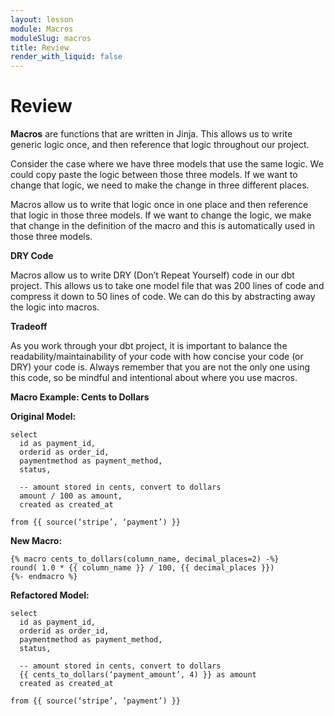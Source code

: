 ```yaml
---
layout: lesson
module: Macros
moduleSlug: macros
title: Review
render_with_liquid: false
---
```


# Review

**Macros** are functions that are written in Jinja.  This allows us to write generic logic once, and then reference that logic throughout our project.  

Consider the case where we have three models that use the same logic.  We could copy paste the logic between those three models.  If we want to change that logic, we need to make the change in three different places.

Macros allow us to write that logic once in one place and then reference that logic in those three models.  If we want to change the logic, we make that change in the definition of the macro and this is automatically used in those three models.  

**DRY Code**

Macros allow us to write DRY (Don’t Repeat Yourself) code in our dbt project.  This allows us to take one model file that was 200 lines of code and compress it down to 50 lines of code.  We can do this by abstracting away the logic into macros.

**Tradeoff**

As you work through your dbt project, it is important to balance the readability/maintainability of your code with how concise your code (or DRY) your code is.  Always remember that you are not the only one using this code, so be mindful and intentional about where you use macros.

**Macro Example: Cents to Dollars**

**Original Model:**
```
select
  id as payment_id,
  orderid as order_id,
  paymentmethod as payment_method,
  status,

  -- amount stored in cents, convert to dollars
  amount / 100 as amount,
  created as created_at

from {{ source(‘stripe’, ‘payment’) }}
```
**New Macro:**
```
{% macro cents_to_dollars(column_name, decimal_places=2) -%}
round( 1.0 * {{ column_name }} / 100, {{ decimal_places }})
{%- endmacro %}
```
**Refactored Model:**
```
select
  id as payment_id,
  orderid as order_id,
  paymentmethod as payment_method,
  status,

  -- amount stored in cents, convert to dollars
  {{ cents_to_dollars(‘payment_amount’, 4) }} as amount
  created as created_at

from {{ source(‘stripe’, ‘payment’) }}
```